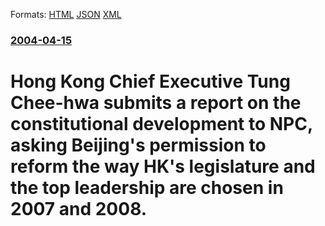 
Formats: [HTML](/news/2004/04/15/hong-kong-chief-executive-tung-chee-hwa-submits-a-report-on-the-constitutional-development-to-npc-asking-beijing-s-permission-to-reform-th.html)  [JSON](/news/2004/04/15/hong-kong-chief-executive-tung-chee-hwa-submits-a-report-on-the-constitutional-development-to-npc-asking-beijing-s-permission-to-reform-th.json)  [XML](/news/2004/04/15/hong-kong-chief-executive-tung-chee-hwa-submits-a-report-on-the-constitutional-development-to-npc-asking-beijing-s-permission-to-reform-th.xml)  

### [2004-04-15](/news/2004/04/15/index.md)

##### 
#  Hong Kong Chief Executive Tung Chee-hwa submits a report on the constitutional development to NPC, asking Beijing's permission to reform the way HK's legislature and the top leadership are chosen in 2007 and 2008.



